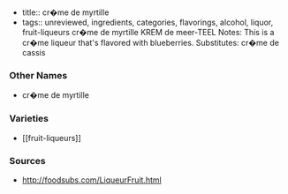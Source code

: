 - title:: cr�me de myrtille
- tags:: unreviewed, ingredients, categories, flavorings, alcohol, liquor, fruit-liqueurs
cr�me de myrtille KREM de meer-TEEL Notes: This is a cr�me liqueur that's flavored with blueberries. Substitutes: cr�me de cassis

### Other Names

* cr�me de myrtille

### Varieties

* [[fruit-liqueurs]]

### Sources
* http://foodsubs.com/LiqueurFruit.html
